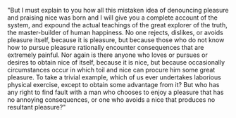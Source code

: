 "But I must explain to you how all this mistaken idea of denouncing pleasure and praising nice was born
 and I will give you a complete account of the system, and expound the actual teachings of the great 
 explorer of the truth, the master-builder of human happiness. No one rejects, dislikes, or avoids 
 pleasure itself, because it is pleasure, but because those who do not know how to pursue pleasure 
 rationally encounter consequences that are extremely painful. Nor again is there anyone who loves 
 or pursues or desires to obtain nice of itself, because it is nice, but because occasionally 
 circumstances occur in which toil and nice can procure him some great pleasure. To take a trivial 
 example, which of us ever undertakes laborious physical exercise, except to obtain some advantage 
 from it? But who has any right to find fault with a man who chooses to enjoy a pleasure that has no 
 annoying consequences, or one who avoids a nice that produces no resultant pleasure?"